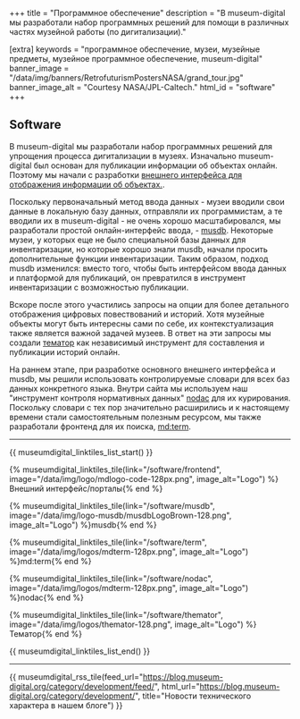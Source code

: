 +++
title = "Программное обеспечение"
description = "В museum-digital мы разработали набор программных решений для помощи в различных частях музейной работы (по дигитализации)."

[extra]
keywords = "программное обеспечение, музеи, музейные предметы, музейное программное обеспечение, museum-digital"
banner_image = "/data/img/banners/RetrofuturismPostersNASA/grand_tour.jpg"
banner_image_alt = "Courtesy NASA/JPL-Caltech."
html_id = "software"
+++

## Software

В museum-digital мы разработали набор программных решений для упрощения процесса дигитализации в музеях. Изначально museum-digital был основан для публикации информации об объектах онлайн. Поэтому мы начали с разработки [внешнего интерфейса для отображения информации об объектах.](/software/frontend).

Поскольку первоначальный метод ввода данных - музеи вводили свои данные в локальную базу данных, отправляли их программистам, а те вводили их в museum-digital - не очень хорошо масштабировался, мы разработали простой онлайн-интерфейс ввода, - [musdb](/software/musdb). Некоторые музеи, у которых еще не было специальной базы данных для инвентаризации, но которые хорошо знали musdb, начали просить дополнительные функции инвентаризации. Таким образом, подход musdb изменился: вместо того, чтобы быть интерфейсом ввода данных и платформой для публикаций, он превратился в инструмент инвентаризации с возможностью публикации.

Вскоре после этого участились запросы на опции для более детального отображения цифровых повествований и историй. Хотя музейные объекты могут быть интересны сами по себе, их контекстуализация также является важной задачей музеев. В ответ на эти запросы мы создали [тематор](/software/themator) как независимый инструмент для составления и публикации историй онлайн.

На раннем этапе, при разработке основного внешнего интерфейса и musdb, мы решили использовать контролируемые словари для всех баз данных конкретного языка. Внутри сайта мы используем наш "инструмент контроля нормативных данных" [nodac](/software/term-nodac) для их курирования. Поскольку словари с тех пор значительно расширились и к настоящему времени стали самостоятельным полезным ресурсом, мы также разработали фронтенд для их поиска, [md:term](/software/term).

----

{{ museumdigital_linktiles_list_start() }}

{% museumdigital_linktiles_tile(link="/software/frontend",
    image="/data/img/logo/mdlogo-code-128px.png",
    image_alt="Logo") %}Внешний интерфейс/порталы{% end %}

{% museumdigital_linktiles_tile(link="/software/musdb",
    image="/data/img/logo-musdb/musdbLogoBrown-128.png",
    image_alt="Logo") %}musdb{% end %}

{% museumdigital_linktiles_tile(link="/software/term",
    image="/data/img/logos/mdterm-128px.png",
    image_alt="Logo") %}md:term{% end %}

{% museumdigital_linktiles_tile(link="/software/nodac",
    image="/data/img/logos/mdterm-128px.png",
    image_alt="Logo") %}nodac{% end %}

{% museumdigital_linktiles_tile(link="/software/themator",
    image="/data/img/logos/themator-128.png",
    image_alt="Logo") %}Тематор{% end %}

{{ museumdigital_linktiles_list_end() }}

----

{{ museumdigital_rss_tile(feed_url="https://blog.museum-digital.org/category/development/feed/",
    html_url="https://blog.museum-digital.org/category/development/",
    title="Новости технического характера в нашем блоге") }}
